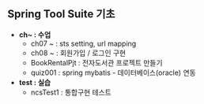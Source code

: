 ## Spring Tool Suite 기초

- **ch~ : 수업**
  - ch07 ~ : sts setting, url mapping
  - ch08 ~ : 회원가입 / 로그인 구현 
  - BookRentalPjt : 전자도서관 프로젝트 만들기 
  - quiz001 : spring mybatis - 데이터베이스(oracle) 연동
- **test : 실습**
  - ncsTest1 : 통합구현 테스트